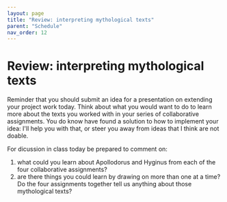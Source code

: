 ```yaml
---
layout: page
title: "Review: interpreting mythological texts"
parent: "Schedule"
nav_order: 12
---
```



# Review: interpreting mythological texts

Reminder that you should submit an idea for a presentation on extending your project work today.  Think about what you would want to do to learn more about the texts you worked with in your series of collaborative assignments.  You do know have found a solution to how to implement your idea: I'll help you with that, or steer you away from ideas that I think are not doable.

For dicussion in class today be prepared to comment on:

1. what could you learn about Apollodorus and Hyginus from each of the four collaborative assignments?
2. are there things you could learn by drawing on more than one at a time? Do the four assignments together tell us anything about those mythological texts?
